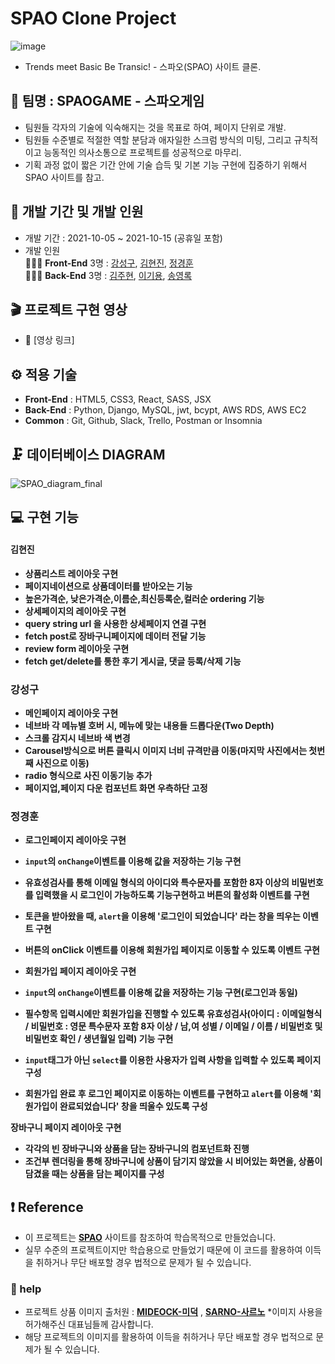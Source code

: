 # SPAO Clone Project
![image](https://user-images.githubusercontent.com/71966681/137626562-c1060d25-f28b-4c2e-aece-de32c3871aea.png)

- Trends meet Basic Be Transic! - 스파오(SPAO) 사이트 클론.

## 🎇 팀명 : SPAOGAME - 스파오게임

- 팀원들 각자의 기술에 익숙해지는 것을 목표로 하여, 페이지 단위로 개발.
- 팀원들 수준별로 적절한 역할 분담과 애자일한 스크럼 방식의 미팅, 그리고 규칙적이고 능동적인 의사소통으로 프로젝트를 성공적으로 마무리.
- 기획 과정 없이 짧은 기간 안에 기술 습득 및 기본 기능 구현에 집중하기 위해서 SPAO 사이트를 참고.

## 📅 개발 기간 및 개발 인원

- 개발 기간 : 2021-10-05 ~ 2021-10-15 (공휴일 포함)
- 개발 인원 <br/>
 👨‍👧‍👦 **Front-End** 3명 : [강성구](https://github.com/seonggookang), [김현진](https://github.com/71summernight), [정경훈](https://github.com/kyunghoon1017) <br/>
 👨‍👧‍👦 **Back-End** 3명 : [김주현](https://github.com/kjhabc2002), [이기용](https://github.com/leeky940926), [송영록](https://github.com/crescentfull)

## 🎬 프로젝트 구현 영상

- 🔗 [영상 링크]

## ⚙ 적용 기술
- **Front-End** : HTML5, CSS3, React, SASS, JSX
- **Back-End** : Python, Django, MySQL, jwt, bcypt, AWS RDS, AWS EC2
- **Common** : Git, Github, Slack, Trello, Postman or Insomnia

## 🗜 데이터베이스 DIAGRAM
![SPAO_diagram_final](https://user-images.githubusercontent.com/78721108/137625673-58007c42-c404-4489-be98-d9a47b6dfe4d.png)

## 💻 구현 기능

#### 김현진

- **상품리스트 레이아웃 구현**
- **페이지네이션으로 상품데이터를 받아오는 기능**
- **높은가격순, 낮은가격순,이름순,최신등록순,컬러순 ordering 기능**
- **상세페이지의 레이아웃 구현**
- **query string url 을 사용한 상세페이지 연결 구현**
- **fetch post로 장바구니페이지에 데이터 전달 기능**
- **review form 레이아웃 구현**
- **fetch get/delete를 통한 후기 게시글, 댓글 등록/삭제 기능**

### 강성구

- **메인페이지 레이아웃 구현**
- **네브바 각 메뉴별 호버 시, 메뉴에 맞는 내용들 드롭다운(Two Depth)**
- **스크롤 감지시 네브바 색 변경**
- **Carousel방식으로 버튼 클릭시 이미지 너비 규격만큼 이동(마지막 사진에서는 첫번째 사진으로 이동)**
- **radio 형식으로 사진 이동기능 추가**
- **페이지업,페이지 다운 컴포넌트 화면 우측하단 고정**

### 정경훈
- **로그인페이지 레이아웃 구현**
- **`input`의 `onChange`이벤트를 이용해 값을 저장하는 기능 구현**
- **유효성검사를 통해 이메일 형식의 아이디와 특수문자를 포함한 8자 이상의 비밀번호를 입력했을 시 로그인이 가능하도록 기능구현하고 버튼의 활성화 이벤트를 구현**
- **토큰을 받아왔을 때, `alert`을 이용해 '로그인이 되었습니다' 라는 창을 띄우는 이벤트 구현**
- **버튼의 onClick 이벤트를 이용해 회원가입 페이지로 이동할 수 있도록 이벤트 구현**

- **회원가입 페이지 레이아웃 구현** 
- **`input`의 `onChange`이벤트를 이용해 값을 저장하는 기능 구현(로그인과 동일)**
- **필수항목 입력시에만 회원가입을 진행할 수 있도록 유효성검사(아이디 : 이메일형식 / 비밀번호 : 영문 특수문자 포함 8자 이상 / 남,여 성별 / 이메일 / 이름 / 비밀번호 및 비밀번호 확인 / 생년월일 입력) 기능 구현**
- **`input`태그가 아닌 `select`를 이용한 사용자가 입력 사항을 입력할 수 있도록 페이지 구성**
- **회원가입 완료 후 로그인 페이지로 이동하는 이벤트를 구현하고 `alert`를 이용해 '회원가입이 완료되었습니다' 창을 띄울수 있도록 구성** 

**장바구니 페이지 레이아웃 구현**
- **각각의 빈 장바구니와 상품을 담는 장바구니의 컴포넌트화 진행**  
- **조건부 렌더링을 통해 장바구니에 상품이 담기지 않았을 시 비어있는 화면을, 상품이 담겼을 때는 상품을 담는 페이지를 구성**
## ❗ Reference
- 이 프로젝트는 [**SPAO**](http://spao.com/) 사이트를 참조하여 학습목적으로 만들었습니다.
- 실무 수준의 프로젝트이지만 학습용으로 만들었기 때문에 이 코드를 활용하여 이득을 취하거나 무단 배포할 경우 법적으로 문제가 될 수 있습니다.

### 🙏 help   
- 프로젝트 상품 이미지 출처원 : [**MIDEOCK-미덕**](http://mideock.kr/) , [**SARNO-사르노**](http://sarno.co.kr/) *이미지 사용을 허가해주신 대표님들께 감사합니다.
- 해당 프로젝트의 이미지를 활용하여 이득을 취하거나 무단 배포할 경우 법적으로 문제가 될 수 있습니다.
